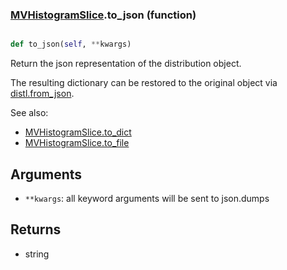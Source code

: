 ### [MVHistogramSlice](MVHistogramSlice.md).to_json (function)


```py

def to_json(self, **kwargs)

```



Return the json representation of the distribution object.

The resulting dictionary can be restored to the original object
via [distl.from_json](distl.from_json.md).

See also:

* [MVHistogramSlice.to_dict](MVHistogramSlice.to_dict.md)
* [MVHistogramSlice.to_file](MVHistogramSlice.to_file.md)

Arguments
---------
* `**kwargs`: all keyword arguments will be sent to json.dumps

Returns
--------
* string

